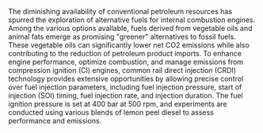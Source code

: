 The diminishing availability of conventional petroleum resources has spurred the exploration of alternative fuels for internal combustion engines. Among the various options available, fuels derived from vegetable oils and animal fats emerge as promising "greener" alternatives to fossil fuels. These vegetable oils can significantly lower net CO2 emissions while also contributing to the reduction of petroleum product imports. To enhance engine performance, optimize combustion, and manage emissions from compression ignition (CI) engines, common rail direct injection (CRDI) technology provides extensive opportunities by allowing precise control over fuel injection parameters, including fuel injection pressure, start of injection (SOI) timing, fuel injection rate, and injection duration. The fuel ignition pressure is set at 400 bar at 500 rpm, and experiments are conducted using various blends of lemon peel diesel to assess performance and emissions.
